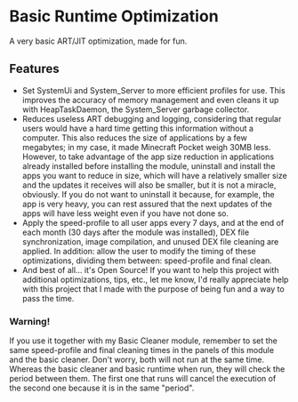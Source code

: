 # Basic Runtime Optimization
A very basic ART/JIT optimization, made for fun.

## Features
- Set SystemUi and System_Server to more efficient profiles for use. This improves the accuracy of memory management and even cleans it up with HeapTaskDaemon, the System_Server garbage collector.
- Reduces useless ART debugging and logging, considering that regular users would have a hard time getting this information without a computer. This also reduces the size of applications by a few megabytes; in my case, it made Minecraft Pocket weigh 30MB less. However, to take advantage of the app size reduction in applications already installed before installing the module, uninstall and install the apps you want to reduce in size, which will have a relatively smaller size and the updates it receives will also be smaller, but it is not a miracle, obviously. If you do not want to uninstall it because, for example, the app is very heavy, you can rest assured that the next updates of the apps will have less weight even if you have not done so.
- Apply the speed-profile to all user apps every 7 days, and at the end of each month (30 days after the module was installed), DEX file synchronization, image compilation, and unused DEX file cleaning are applied. In addition: allow the user to modify the timing of these optimizations, dividing them between: speed-profile and final clean.
- And best of all... it's Open Source! If you want to help this project with additional optimizations, tips, etc., let me know, I'd really appreciate help with this project that I made with the purpose of being fun and a way to pass the time.

### Warning!
If you use it together with my Basic Cleaner module, remember to set the same speed-profile and final cleaning times in the panels of this module and the basic cleaner. Don't worry, both will not run at the same time. Whereas the basic cleaner and basic runtime when run, they will check the period between them. The first one that runs will cancel the execution of the second one because it is in the same "period".
